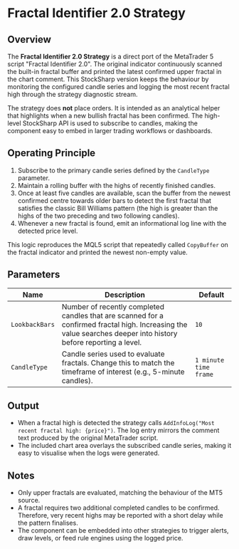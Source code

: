 # Fractal Identifier 2.0 Strategy

## Overview
The **Fractal Identifier 2.0 Strategy** is a direct port of the MetaTrader 5 script "Fractal Identifier 2.0". The original indicator continuously scanned the built-in fractal buffer and printed the latest confirmed upper fractal in the chart comment. This StockSharp version keeps the behaviour by monitoring the configured candle series and logging the most recent fractal high through the strategy diagnostic stream.

The strategy does **not** place orders. It is intended as an analytical helper that highlights when a new bullish fractal has been confirmed. The high-level StockSharp API is used to subscribe to candles, making the component easy to embed in larger trading workflows or dashboards.

## Operating Principle
1. Subscribe to the primary candle series defined by the `CandleType` parameter.
2. Maintain a rolling buffer with the highs of recently finished candles.
3. Once at least five candles are available, scan the buffer from the newest confirmed centre towards older bars to detect the first fractal that satisfies the classic Bill Williams pattern (the high is greater than the highs of the two preceding and two following candles).
4. Whenever a new fractal is found, emit an informational log line with the detected price level.

This logic reproduces the MQL5 script that repeatedly called `CopyBuffer` on the fractal indicator and printed the newest non-empty value.

## Parameters
| Name | Description | Default |
| --- | --- | --- |
| `LookbackBars` | Number of recently completed candles that are scanned for a confirmed fractal high. Increasing the value searches deeper into history before reporting a level. | `10` |
| `CandleType` | Candle series used to evaluate fractals. Change this to match the timeframe of interest (e.g., 5-minute candles). | `1 minute time frame` |

## Output
- When a fractal high is detected the strategy calls `AddInfoLog("Most recent fractal high: {price}")`. The log entry mirrors the comment text produced by the original MetaTrader script.
- The included chart area overlays the subscribed candle series, making it easy to visualise when the logs were generated.

## Notes
- Only upper fractals are evaluated, matching the behaviour of the MT5 source.
- A fractal requires two additional completed candles to be confirmed. Therefore, very recent highs may be reported with a short delay while the pattern finalises.
- The component can be embedded into other strategies to trigger alerts, draw levels, or feed rule engines using the logged price.

